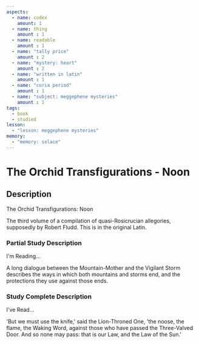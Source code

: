 ```yaml
---
aspects: 
  - name: codex
    amount: 1
  - name: thing
    amount : 1
  - name: readable
    amount : 1
  - name: "tally price"
    amount : 2
  - name: "mystery: heart"
    amount : 2
  - name: "written in latin"
    amount : 1
  - name: "curia period"
    amount : 1
  - name: "subject: meggephene mysteries"
    amount : 1
tags:
  - book
  - studied
lesson:
  - "lesson: meggephene mysteries"
memory:
  - "memory: solace"
---
```


# The Orchid Transfigurations - Noon

## Description
The Orchid Transfigurations: Noon

The third volume of a compilation of quasi-Rosicrucian allegories, supposedly by Robert Fludd. This is in the original Latin.
### Partial Study Description
I'm Reading...

A long dialogue between the Mountain-Mother and the Vigilant Storm describes the ways in which both mountains and storms end, and the protections they use against those ends.
### Study Complete Description
I've Read...

'But we must use the knife,' said the Lion-Throned One, 'the noose, the flame, the Waking Word, against those who have passed the Three-Valved Door. And so none may pass: that is our Law, and the Law of the Sun.'